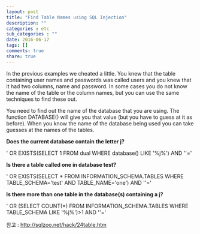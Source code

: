 ```yaml
---
layout: post
title: "Find Table Names using SQL Injection"
description: ""
categories : etc
sub_categories : ""
date: 2016-06-17
tags: []
comments: true
share: true
---
```


In the previous examples we cheated a little. You knew that the table
containing user names and passwords was called users and you knew that it had
two columns, name and password. In some cases you do not know the name of the
table or the column names, but you can use the same techniques to find these
out.

  

You need to find out the name of the database that you are using. The function
DATABASE() will give you that value (but you have to guess at it as before).
When you know the name of the database being used you can take guesses at the
names of the tables.

  

  

**Does the current database contain the letter j?**

' OR EXISTS(SELECT 1 FROM dual WHERE database() LIKE '%j%') AND ''='

**Is there a table called one in database test?**

' OR EXISTS(SELECT * FROM INFORMATION_SCHEMA.TABLES WHERE TABLE_SCHEMA='test'
AND TABLE_NAME='one') AND ''='

**Is there more than one table in the database(s) containing a j?**

' OR (SELECT COUNT(*) FROM INFORMATION_SCHEMA.TABLES WHERE TABLE_SCHEMA LIKE
'%j%')>1 AND ''='

  

참고 : http://sqlzoo.net/hack/24table.htm

